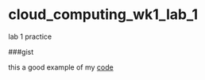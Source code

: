 # cloud_computing_wk1_lab_1
lab 1 practice

###gist

this a good example of my [code](https://gist.github.com/AgnesKow/4928525e79247ccd58e1293b261a8857)

